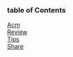 ### table of Contents
[Acm](./leetcode.md)   
[Review](./marked_blog.md)  
[Tips](./tips.md)  
[Share](./article_B_trees.md)   